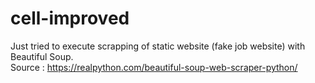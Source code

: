 # cell-improved

Just tried to execute scrapping of static website (fake job website) with Beautiful Soup.
\
Source : https://realpython.com/beautiful-soup-web-scraper-python/
